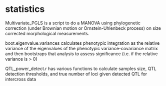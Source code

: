 # statistics
Multivariate_PGLS is a script to do a MANOVA using phylogenetic correction (under Brownian motion or Ornstein-Uhlenbeck process) on size corrected morphological measurements.

boot.eigenvalue.variances calculates phenotypic integration as the relative variance of the eigenvalues of the phenotypic variance-covariance matrix and then bootstraps that analysis to assess significance (i.e. if the relative variance is > 0)

QTL_power_detect.r has various functions to calculate samples size, QTL detection thresholds, and true number of loci given detected QTL for intercross data

